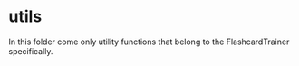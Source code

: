 # utils

In this folder come only utility functions that belong to the FlashcardTrainer specifically.

